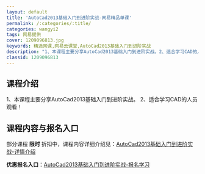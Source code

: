 ```yaml
---
layout: default
title: 'AutoCad2013基础入门到进阶实战-网易精品单课'
permalink: /:categories/:title/
categories: wangyi2
tags: 网易提供
cover: 1209096813.jpg
keywords: 精选网课,网易云课堂,AutoCad2013基础入门到进阶实战
description: "1、本课程主要分享AutoCad2013基础入门到进阶实战。2、适合学习CAD的人员观看！AutoCad2013基础入门到进阶实战"
classid: 1209096813
---
```


## 课程介绍

1、本课程主要分享AutoCad2013基础入门到进阶实战。
2、适合学习CAD的人员观看！

## 课程内容与报名入口

部分课程 **限时** 折扣中，课程内容详细介绍见：[AutoCad2013基础入门到进阶实战-详情介绍](https://study.163.com/course/introduction/1209096813.htm?share=1&shareId=1025206652&utm_campaign=share&utm_medium=iphoneShare&utm_source=&utm_u=1025206652)

**优惠报名入口**：[AutoCad2013基础入门到进阶实战-报名学习](https://study.163.com/course/introduction/1209096813.htm?share=1&shareId=1025206652&utm_campaign=share&utm_medium=iphoneShare&utm_source=&utm_u=1025206652)

